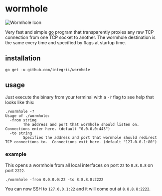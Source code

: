# wormhole

![Wormhole Icon](https://raw.githubusercontent.com/integrii/wormhole/master/icon.png)

Very fast and simple [go](https://golang.org) program that transparently proxies any raw TCP connection from one TCP socket to another.  The wormhole destination is the same every time and specified by flags at startup time.

## installation
`go get -u github.com/integrii/wormhole`

## usage

Just execute the binary from your terminal with a `-?` flag to see help that looks like this:

```
./wormhole -?
Usage of ./wormhole:
  -from string
    	The address and port that wormhole should listen on.  Connections enter here. (default "0.0.0.0:443")
  -to string
    	Specifies the address and port that wormhole should redirect TCP connections to.  Connections exit here. (default "127.0.0.1:80")
```


### example

This opens a wormhole from all local interfaces on port `22` to `8.8.8.8` on port `2222`.

`./wormhole -from 0.0.0.0:22 -to 8.8.8.8:2222`

You can now SSH to `127.0.0.1:22` and it will come out at `8.8.8.8:2222`.
